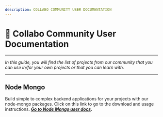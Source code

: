```yaml
---
description: COLLABO COMMUNITY USER DOCUMENTATION
---
```


# 🎁 Collabo Community User Documentation

***

_In this guide, you will find the list of projects from our community that you can use in/for your own projects or that you can learn with._

***

## Node Mongo

Build simple to complex backend applications for your projects with our node-mongo packages. Click on this link to go to the download and usage instructions. [_**Go to Node Mongo user docs**_](https://docs.collabocommunity.com/node-mongo)_**.**_
